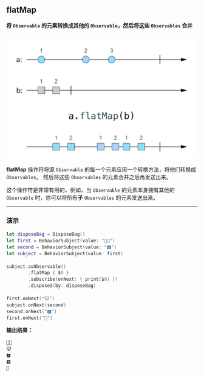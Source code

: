 ## flatMap

**将 `Observable` 的元素转换成其他的 `Observable`，然后将这些 `Observables` 合并**

![](/assets/WhichOperator/Operators/flatMap.png)

**flatMap** 操作符将源 `Observable` 的每一个元素应用一个转换方法，将他们转换成 `Observables`。 然后将这些 `Observables` 的元素合并之后再发送出来。

这个操作符是非常有用的，例如，当 `Observable` 的元素本身拥有其他的 `Observable` 时，你可以将所有**子** `Observables` 的元素发送出来。

---

### 演示

```swift
let disposeBag = DisposeBag()
let first = BehaviorSubject(value: "👦🏻")
let second = BehaviorSubject(value: "🅰️")
let subject = BehaviorSubject(value: first)

subject.asObservable()
        .flatMap { $0 }
        .subscribe(onNext: { print($0) })
        .disposed(by: disposeBag)

first.onNext("🐱")
subject.onNext(second)
second.onNext("🅱️")
first.onNext("🐶")
```

**输出结果：**

```swift
👦🏻
🐱
🅰️
🅱️
🐶
```
